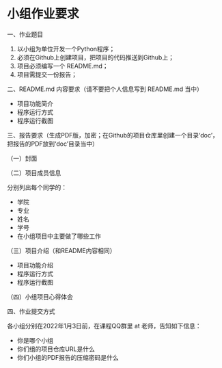 # 小组作业要求

一、作业题目

1. 以小组为单位开发一个Python程序；
2. 必须在Github上创建项目，把项目的代码推送到Github上；
3. 项目必须编写一个 README.md；
4. 项目需提交一份报告；

二、README.md 内容要求（请不要把个人信息写到 README.md 当中）

- 项目功能简介
- 程序运行方式
- 程序运行截图

三、报告要求（生成PDF版，加密；在Github的项目仓库里创建一个目录‘doc’，把报告的PDF放到‘doc’目录当中）

（一）封面

（二）项目成员信息

分别列出每个同学的：

- 学院
- 专业
- 姓名
- 学号
- 在小组项目中主要做了哪些工作

（三）项目介绍（和README内容相同）

- 项目功能介绍
- 程序运行方式
- 程序运行截图

（四）小组项目心得体会

四、作业提交方式

各小组分别在2022年1月3日前，在课程QQ群里 at 老师，告知如下信息：

- 你是哪个小组
- 你们组的项目仓库URL是什么
- 你们小组的PDF报告的压缩密码是什么
